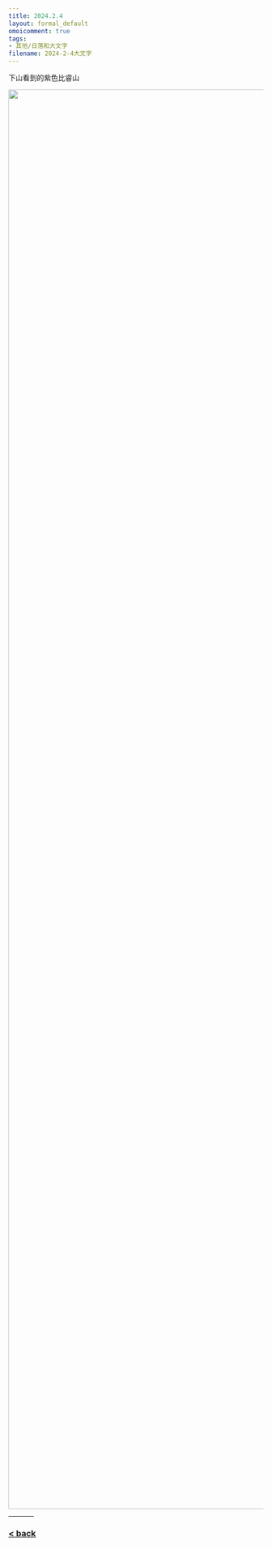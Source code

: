 ```yaml
---
title: 2024.2.4
layout: formal_default
omoicomment: true
tags:
- 其他/日落和大文字
filename: 2024-2-4大文字
---
```


下山看到的紫色比睿山

<img src="https://drive.google.com/thumbnail?id=1arDUSCo2MsyevXSBuvcCK6FsRJU5oHdf&sz=w800" width="2800px" />
<hr style="width:50px;text-align:left;margin-left:0">

### [< back](https://wzetto.github.io/wz369.github.io/omoi_main/omoi.html)

<script>
  window.onload = function(){
    let txt = document.getElementById("side_text");
    txt.innerHTML = "";
  }
</script>
